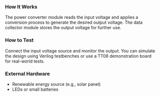 <!---

This file is used to generate your project datasheet. Please fill in the information below and delete any unused
sections.

You can also include images in this folder and reference them in the markdown. Each image must be less than
512 kb in size, and the combined size of all images must be less than 1 MB.
-->


### How It Works
The power converter module reads the input voltage and applies a conversion process to generate the desired output voltage. The data collector module stores the output voltage for further use.

### How to Test
Connect the input voltage source and monitor the output. You can simulate the design using Verilog testbenches or use a TT08 demonstration board for real-world tests.

### External Hardware
- Renewable energy source (e.g., solar panel)
- LEDs or small batteries
